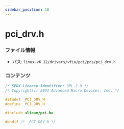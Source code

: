```yaml
---
sidebar_position: 10
---
```

# pci_drv.h

### ファイル情報

- パス: `linux-v6.12/drivers/vfio/pci/pds/pci_drv.h`

### コンテンツ

```h
/* SPDX-License-Identifier: GPL-2.0 */
/* Copyright(c) 2023 Advanced Micro Devices, Inc. */

#ifndef _PCI_DRV_H
#define _PCI_DRV_H

#include <linux/pci.h>

#endif /* _PCI_DRV_H */

```

